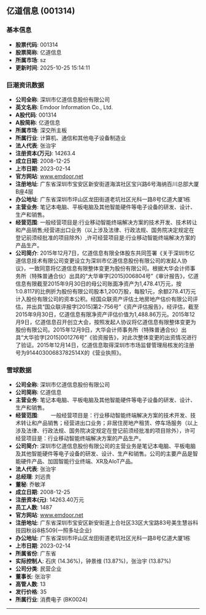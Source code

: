 ## 亿道信息 (001314)

### 基本信息

- **股票代码**: 001314
- **股票简称**: 亿道信息
- **所属市场**: sz
- **更新时间**: 2025-10-25 15:14:11

### 巨潮资讯数据

- **公司全称**: 深圳市亿道信息股份有限公司
- **英文名称**: Emdoor Information Co., Ltd.
- **A股代码**: 001314
- **A股简称**: 亿道信息
- **所属市场**: 深交所主板
- **所属行业**: 计算机、通信和其他电子设备制造业
- **法人代表**: 张治宇
- **注册资本(万元)**: 14263.4
- **成立日期**: 2008-12-25
- **上市日期**: 2023-02-14
- **官方网站**: www.emdoor.net
- **注册地址**: 广东省深圳市宝安区新安街道海滨社区宝兴路6号海纳百川总部大厦B座4层
- **办公地址**: 广东省深圳市坪山区龙田街道老坑社区光科一路8号亿道大厦1栋
- **主营业务**: 笔记本电脑、平板电脑及其他智能硬件等电子设备的研发、设计、生产和销售。
- **经营范围**: 一般经营项目是:行业移动智能终端解决方案的技术开发、技术转让和产品销售;经营进出口业务（以上涉及法律、行政法规、国务院决定规定在登记前须经批准的项目除外）,许可经营项目是:行业移动智能终端解决方案的产品生产。
- **公司简介**: 2015年12月7日，亿道信息有限全体股东共同签署《关于深圳市亿道信息技术有限公司变更设立为深圳市亿道信息股份有限公司的发起人协议》，一致同意将亿道信息有限整体变更为股份有限公司。根据大华会计师事务所（特殊普通合伙）出具的“大华审字[2015]006804号”《审计报告》，亿道信息有限截至2015年9月30日的母公司账面净资产为1,478.41万元，按1∶0.8117的比例折为股份有限公司股本1,200万股，每股1元，余额278.41万元计入股份有限公司的资本公积。经国众联资产评估土地房地产估价有限公司评估，并出具“国众联评报字[2015]第2-756号”《资产评估报告》，经评估，截至2015年9月30日，亿道信息有限净资产评估价值为1,488.86万元。2015年12月9日，亿道信息召开创立大会，按照发起人协议将亿道信息有限整体变更为股份有限公司。2015年12月9日，大华会计师事务所（特殊普通合伙）出具“大华验字[2015]001276号”《验资报告》，对此次整体变更的出资情况进行了验证。2015年12月14日，亿道信息取得深圳市市场监督管理局核发的注册号为91440300683782514X的《营业执照》。

### 雪球数据

- **公司全称**: 深圳市亿道信息股份有限公司
- **公司简称**: 亿道信息
- **主营业务**: 笔记本电脑、平板电脑及其他智能硬件等电子设备的研发、设计、生产和销售。
- **经营范围**: 　　一般经营项目是：行业移动智能终端解决方案的技术开发、技术转让和产品销售；经营进出口业务；非居住房地产租赁、停车场服务（以上涉及法律、行政法规、国务院决定规定在登记前须经批准的项目除外），许可经营项目是：行业移动智能终端解决方案的产品生产。
- **公司简介**: 深圳市亿道信息股份有限公司的主营业务是笔记本电脑、平板电脑及其他智能硬件等电子设备的研发、设计、生产和销售。公司的主要产品是智能硬件产品、加固智能行业终端、XR及AIoT产品。
- **法人代表**: 张治宇
- **总经理**: 刘远贵
- **董秘**: 乔敏洋
- **成立日期**: 2008-12-25
- **注册资本(元)**: 14263.40万元
- **员工人数**: 1487
- **官方网站**: www.emdoor.net
- **注册地址**: 广东省深圳市宝安区新安街道上合社区33区大宝路83号美生慧谷科技园秋谷8栋509(一照多址企业)
- **办公地址**: 广东省深圳市坪山区龙田街道老坑社区光科一路8号亿道大厦1栋
- **上市日期**: 2023-02-14
- **所属省份**: 广东省
- **实际控制人**: 石庆 (14.36%)，钟景维 (13.87%)，张治宇 (13.87%)
- **公司分类**: 民营企业
- **董事长**: 张治宇
- **高管人数**: 13
- **发行价格**: 35
- **所属行业**: 消费电子 (BK0024)

---